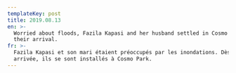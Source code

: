 ```yaml
---
templateKey: post
title: 2019.08.13
en: >-
  Worried about floods, Fazila Kapasi and her husband settled in Cosmo Park upon
  their arrival.
fr: >-
  Fazila Kapasi et son mari étaient préoccupés par les inondations. Dès leur
  arrivée, ils se sont installés à Cosmo Park.
---
```


